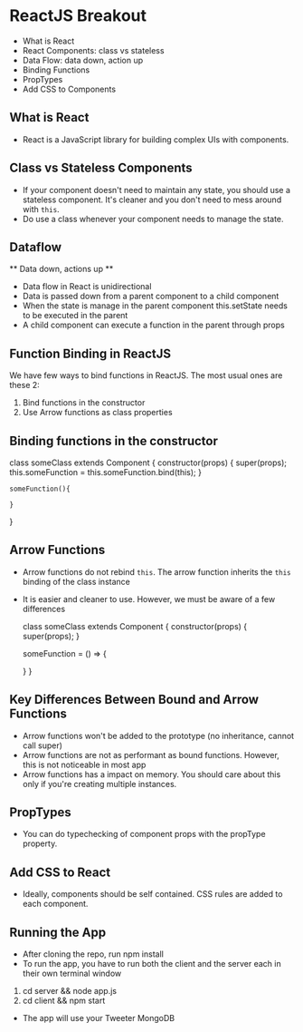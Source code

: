 # ReactJS Breakout

- What is React
- React Components: class vs stateless
- Data Flow: data down, action up
- Binding Functions
- PropTypes
- Add CSS to Components

## What is React

- React is a JavaScript library for building complex UIs with components.

## Class vs Stateless Components

- If your component doesn't need to maintain any state, you should use a stateless component. It's cleaner and you don't need to mess around with `this`.
- Do use a class whenever your component needs to manage the state.

## Dataflow

** Data down, actions up **

- Data flow in React is unidirectional
- Data is passed down from a parent component to a child component
- When the state is manage in the parent component this.setState needs to be executed in the parent
- A child component can execute a function in the parent through props

## Function Binding in ReactJS

We have few ways to bind functions in ReactJS. The most usual ones are these 2:

1. Bind functions in the constructor
2. Use Arrow functions as class properties

## Binding functions in the constructor

class someClass extends Component {
constructor(props) {
super(props);
this.someFunction = this.someFunction.bind(this);
}

    someFunction(){

    }

}

## Arrow Functions

- Arrow functions do not rebind `this`. The arrow function inherits the `this` binding of the class instance
- It is easier and cleaner to use. However, we must be aware of a few differences

  class someClass extends Component {
  constructor(props) {
  super(props);
  }

  someFunction = () => {

  }
  }

## Key Differences Between Bound and Arrow Functions

- Arrow functions won't be added to the prototype (no inheritance, cannot call super)
- Arrow functions are not as performant as bound functions. However, this is not noticeable in most app
- Arrow functions has a impact on memory. You should care about this only if you're creating multiple instances.

## PropTypes

- You can do typechecking of component props with the propType property.

## Add CSS to React

- Ideally, components should be self contained. CSS rules are added to each component.

## Running the App

- After cloning the repo, run npm install
- To run the app, you have to run both the client and the server each in their own terminal window

1.  cd server && node app.js
2.  cd client && npm start

- The app will use your Tweeter MongoDB
